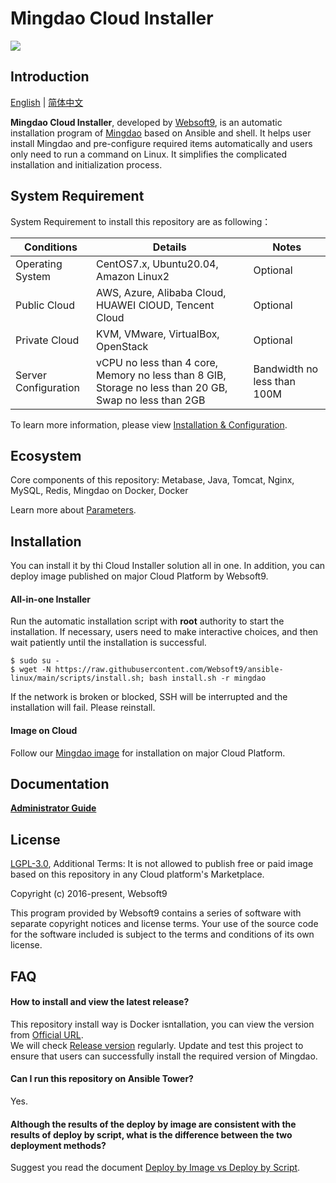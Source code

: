 # Mingdao Cloud Installer

![](https://libs.websoft9.com/common/websott9-cloud-installer.png) 

## Introduction

[English](/README.md) | [简体中文](/README-zh.md)  

**Mingdao Cloud Installer**, developed by [Websoft9](https://www.websoft9.com), is an automatic installation program of [Mingdao](https://www.mingdao.com/) based on Ansible and shell. It helps user install Mingdao and pre-configure required items automatically and users only need to run a command on Linux. It simplifies the complicated installation and initialization process.  

## System Requirement

System Requirement to install this repository are as following：

| Conditions       | Details                               | Notes                |
| ------------------- | --------------------------------| -------------------- |
| Operating System   | CentOS7.x, Ubuntu20.04, Amazon Linux2 | Optional                 |
| Public Cloud     | AWS, Azure, Alibaba Cloud, HUAWEI ClOUD, Tencent Cloud    | Optional                 |
| Private Cloud     | KVM, VMware, VirtualBox, OpenStack    | Optional                 |
| Server Configuration | vCPU no less than 4 core, Memory no less than 8 GIB, Storage no less than 20 GB, Swap no less than 2GB |Bandwidth no less than 100M|

To learn more information, please view [Installation & Configuration](https://docs.pd.mingdao.com/deployment/platform.html).

## Ecosystem

Core components of this repository: Metabase, Java, Tomcat, Nginx, MySQL, Redis, Mingdao on Docker, Docker

Learn more about [Parameters](/docs/stack-components.md).

## Installation

You can install it by thi Cloud Installer solution all in one. In addition, you can deploy image published on major Cloud Platform by Websoft9.

#### All-in-one Installer

Run the automatic installation script with **root** authority to start the installation. If necessary, users need to make interactive choices, and then wait patiently until the installation is successful.

```
$ sudo su -
$ wget -N https://raw.githubusercontent.com/Websoft9/ansible-linux/main/scripts/install.sh; bash install.sh -r mingdao
```

If the network is broken or blocked, SSH will be interrupted and the installation will fail. Please reinstall.

#### Image on Cloud 

Follow our [Mingdao image](https://apps.websoft9.com/mingdao) for installation on major Cloud Platform.

## Documentation

**[Administrator Guide](https://support.websoft9.com/docs/mingdao)** 

## License

[LGPL-3.0](/License.md), Additional Terms: It is not allowed to publish free or paid image based on this repository in any Cloud platform's Marketplace.

Copyright (c) 2016-present, Websoft9

This program provided by Websoft9 contains a series of software with separate copyright notices and license terms. Your use of the source code for the software included is subject to the terms and conditions of its own license.

## FAQ

#### How to install and view the latest release?

This repository install way is Docker isntallation, you can  view the version from [Official URL](https://docs.pd.mingdao.com/).  
We will check [Release version](https://github.com/Websoft9/ansible-mingdao/releases) regularly. Update and test this project to ensure that users can successfully install the required version of Mingdao.

#### Can I run this repository on Ansible Tower? 

Yes.

#### Although the results of the deploy by image are consistent with the results of deploy by script, what is the difference between the two deployment methods?

Suggest you read the document [Deploy by Image vs Deploy by Script](https://support.websoft9.com/docs/faq/bz-product.html#deployment-comparison).

